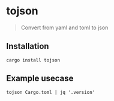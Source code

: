 # tojson

> Convert from yaml and toml to json


## Installation

```
cargo install tojson
```

## Example usecase

```
tojson Cargo.toml | jq '.version'
```
